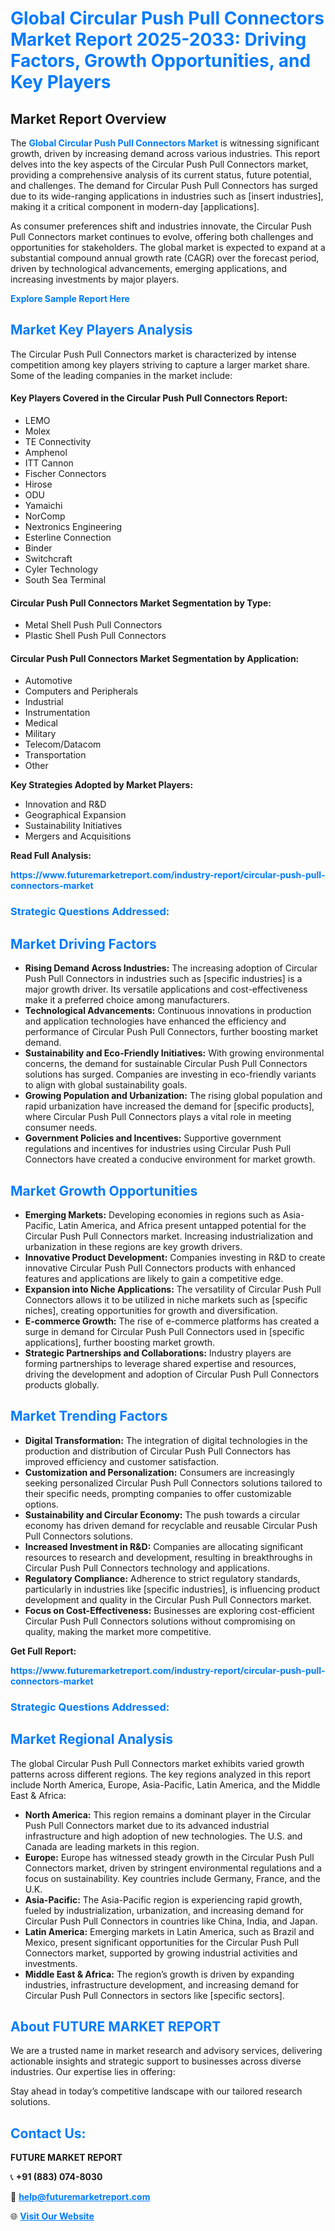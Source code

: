 <h1 style="color: #007BFF;">Global Circular Push Pull Connectors Market Report 2025-2033: Driving Factors, Growth Opportunities, and Key Players</h1>

<section id="overview">
<h2>Market Report Overview</h2>
<p>The <a href="https://www.futuremarketreport.com/industry-report/circular-push-pull-connectors-market" style="color: #007BFF; text-decoration: none;"><strong>Global Circular Push Pull Connectors Market</strong></a> is witnessing significant growth, driven by increasing demand across various industries. This report delves into the key aspects of the Circular Push Pull Connectors market, providing a comprehensive analysis of its current status, future potential, and challenges. The demand for Circular Push Pull Connectors has surged due to its wide-ranging applications in industries such as [insert industries], making it a critical component in modern-day [applications].</p>
<p>As consumer preferences shift and industries innovate, the Circular Push Pull Connectors market continues to evolve, offering both challenges and opportunities for stakeholders. The global market is expected to expand at a substantial compound annual growth rate (CAGR) over the forecast period, driven by technological advancements, emerging applications, and increasing investments by major players.</p>
</section>

<section id="overview">
<p><a href="https://www.futuremarketreport.com/request-sample/reportId=58977" style="color: #007BFF; text-decoration: none;"><strong>Explore Sample Report Here</strong></a></p>
</section>

<section id="key-players">
<h2 style="color: #007BFF;">Market Key Players Analysis</h2>
<p>The Circular Push Pull Connectors market is characterized by intense competition among key players striving to capture a larger market share. Some of the leading companies in the market include:</p>
<h4>Key Players Covered in the Circular Push Pull Connectors Report:</h4>
<ul><li>LEMO</li><li>Molex</li><li>TE Connectivity</li><li>Amphenol</li><li>ITT Cannon</li><li>Fischer Connectors</li><li>Hirose</li><li>ODU</li><li>Yamaichi</li><li>NorComp</li><li>Nextronics Engineering</li><li>Esterline Connection</li><li>Binder</li><li>Switchcraft</li><li>Cyler Technology</li><li>South Sea Terminal</li></ul>
<h4>Circular Push Pull Connectors Market Segmentation by Type:</h4>
<ul><li>Metal Shell Push Pull Connectors</li><li>Plastic Shell Push Pull Connectors</li></ul>

<h4>Circular Push Pull Connectors Market Segmentation by Application:</h4>
<ul><li>Automotive</li><li>Computers and Peripherals</li><li>Industrial</li><li>Instrumentation</li><li>Medical</li><li>Military</li><li>Telecom/Datacom</li><li>Transportation</li><li>Other</li></ul>
<p><strong>Key Strategies Adopted by Market Players:</strong></p>
<ul>
<li>Innovation and R&D</li>
<li>Geographical Expansion</li>
<li>Sustainability Initiatives</li>
<li>Mergers and Acquisitions</li>
</ul>
</section>

<section>
<p><strong>Read Full Analysis: </strong></p><a href="https://www.futuremarketreport.com/industry-report/circular-push-pull-connectors-market" style="color: #007BFF; text-decoration: none;"><strong>https://www.futuremarketreport.com/industry-report/circular-push-pull-connectors-market</strong></a>
<h3 style="color: #007BFF;">Strategic Questions Addressed:</h3>
</section>

<section id="driving-factors">
<h2 style="color: #007BFF;">Market Driving Factors</h2>
<ul>
<li><strong>Rising Demand Across Industries:</strong> The increasing adoption of Circular Push Pull Connectors in industries such as [specific industries] is a major growth driver. Its versatile applications and cost-effectiveness make it a preferred choice among manufacturers.</li>
<li><strong>Technological Advancements:</strong> Continuous innovations in production and application technologies have enhanced the efficiency and performance of Circular Push Pull Connectors, further boosting market demand.</li>
<li><strong>Sustainability and Eco-Friendly Initiatives:</strong> With growing environmental concerns, the demand for sustainable Circular Push Pull Connectors solutions has surged. Companies are investing in eco-friendly variants to align with global sustainability goals.</li>
<li><strong>Growing Population and Urbanization:</strong> The rising global population and rapid urbanization have increased the demand for [specific products], where Circular Push Pull Connectors plays a vital role in meeting consumer needs.</li>
<li><strong>Government Policies and Incentives:</strong> Supportive government regulations and incentives for industries using Circular Push Pull Connectors have created a conducive environment for market growth.</li>
</ul>
</section>

<section id="growth-opportunities">
<h2 style="color: #007BFF;">Market Growth Opportunities</h2>
<ul>
<li><strong>Emerging Markets:</strong> Developing economies in regions such as Asia-Pacific, Latin America, and Africa present untapped potential for the Circular Push Pull Connectors market. Increasing industrialization and urbanization in these regions are key growth drivers.</li>
<li><strong>Innovative Product Development:</strong> Companies investing in R&D to create innovative Circular Push Pull Connectors products with enhanced features and applications are likely to gain a competitive edge.</li>
<li><strong>Expansion into Niche Applications:</strong> The versatility of Circular Push Pull Connectors allows it to be utilized in niche markets such as [specific niches], creating opportunities for growth and diversification.</li>
<li><strong>E-commerce Growth:</strong> The rise of e-commerce platforms has created a surge in demand for Circular Push Pull Connectors used in [specific applications], further boosting market growth.</li>
<li><strong>Strategic Partnerships and Collaborations:</strong> Industry players are forming partnerships to leverage shared expertise and resources, driving the development and adoption of Circular Push Pull Connectors products globally.</li>
</ul>
</section>

<section id="trending-factors">
<h2 style="color: #007BFF;">Market Trending Factors</h2>
<ul>
<li><strong>Digital Transformation:</strong> The integration of digital technologies in the production and distribution of Circular Push Pull Connectors has improved efficiency and customer satisfaction.</li>
<li><strong>Customization and Personalization:</strong> Consumers are increasingly seeking personalized Circular Push Pull Connectors solutions tailored to their specific needs, prompting companies to offer customizable options.</li>
<li><strong>Sustainability and Circular Economy:</strong> The push towards a circular economy has driven demand for recyclable and reusable Circular Push Pull Connectors solutions.</li>
<li><strong>Increased Investment in R&D:</strong> Companies are allocating significant resources to research and development, resulting in breakthroughs in Circular Push Pull Connectors technology and applications.</li>
<li><strong>Regulatory Compliance:</strong> Adherence to strict regulatory standards, particularly in industries like [specific industries], is influencing product development and quality in the Circular Push Pull Connectors market.</li>
<li><strong>Focus on Cost-Effectiveness:</strong> Businesses are exploring cost-efficient Circular Push Pull Connectors solutions without compromising on quality, making the market more competitive.</li>
</ul>
</section>

<section>
<p><strong>Get Full Report: </strong></p><a href="https://www.futuremarketreport.com/industry-report/circular-push-pull-connectors-market" style="color: #007BFF; text-decoration: none;"><strong>https://www.futuremarketreport.com/industry-report/circular-push-pull-connectors-market</strong></a>
<h3 style="color: #007BFF;">Strategic Questions Addressed:</h3>
</section>


<section id="regional-analysis">
<h2 style="color: #007BFF;">Market Regional Analysis</h2>
<p>The global Circular Push Pull Connectors market exhibits varied growth patterns across different regions. The key regions analyzed in this report include North America, Europe, Asia-Pacific, Latin America, and the Middle East & Africa:</p>
<ul>
<li><strong>North America:</strong> This region remains a dominant player in the Circular Push Pull Connectors market due to its advanced industrial infrastructure and high adoption of new technologies. The U.S. and Canada are leading markets in this region.</li>
<li><strong>Europe:</strong> Europe has witnessed steady growth in the Circular Push Pull Connectors market, driven by stringent environmental regulations and a focus on sustainability. Key countries include Germany, France, and the U.K.</li>
<li><strong>Asia-Pacific:</strong> The Asia-Pacific region is experiencing rapid growth, fueled by industrialization, urbanization, and increasing demand for Circular Push Pull Connectors in countries like China, India, and Japan.</li>
<li><strong>Latin America:</strong> Emerging markets in Latin America, such as Brazil and Mexico, present significant opportunities for the Circular Push Pull Connectors market, supported by growing industrial activities and investments.</li>
<li><strong>Middle East & Africa:</strong> The region’s growth is driven by expanding industries, infrastructure development, and increasing demand for Circular Push Pull Connectors in sectors like [specific sectors].</li>
</ul>
</section>

<footer>
<h2 style="color: #007BFF;">About FUTURE MARKET REPORT</h2>
<p>We are a trusted name in market research and advisory services, delivering actionable insights and strategic support to businesses across diverse industries. Our expertise lies in offering:</p>

<p>Stay ahead in today’s competitive landscape with our tailored research solutions.</p>

<h2 style="color: #007BFF;">Contact Us:</h2>
<p><strong>FUTURE MARKET REPORT</strong></p>
<p>📞 <strong>+91 (883) 074-8030</strong></p>
<p>📧 <strong><a href="mailto:help@futuremarketreport.com" style="color: #007BFF;">help@futuremarketreport.com</a></strong></p>
<p>🌐 <strong><a href="https://www.futuremarketreport.com/" style="color: #007BFF;">Visit Our Website</a></strong></p>
</footer>